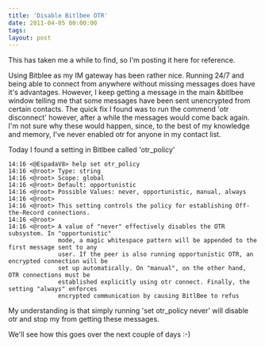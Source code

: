 ```yaml
---
title: 'Disable Bitlbee OTR'
date: 2011-04-05 00:00:00 
tags: 
layout: post
---
```

This has taken me a while to find, so I'm posting it here for reference.

Using Bitblee as my IM gateway has been rather nice. Running 24/7 and being able to connect from anywhere without missing messages does have it's advantages. However, I keep getting a message in the main &bitlbee window telling me that some messages have been sent unencrypted from certain contacts. The quick fix I found was to run the commend 'otr disconnect' however, after a while the messages would come back again. I'm not sure why these would happen, since, to the best of my knowledge and memory, I've never enabled otr for anyone in my contact list.

Today I found a setting in Bitlbee called 'otr_policy'

```
14:16 <@EspadaV8> help set otr_policy
14:16 <@root> Type: string
14:16 <@root> Scope: global
14:16 <@root> Default: opportunistic
14:16 <@root> Possible Values: never, opportunistic, manual, always
14:16 <@root>  
14:16 <@root> This setting controls the policy for establishing Off-the-Record connections.
14:16 <@root>  
14:16 <@root> A value of "never" effectively disables the OTR subsystem. In "opportunistic"
              mode, a magic whitespace pattern will be appended to the first message sent to any 
              user. If the peer is also running opportunistic OTR, an encrypted connection will be
              set up automatically. On "manual", on the other hand, OTR connections must be 
              established explicitly using otr connect. Finally, the setting "always" enforces
              encrypted communication by causing BitlBee to refus
```

My understanding is that simply running 'set otr_policy never' will disable otr and stop my from getting these messages.

We'll see how this goes over the next couple of days :-)
